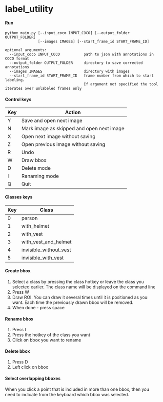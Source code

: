 # label_utility

#### Run
```
python main.py [--input_coco INPUT_COCO] [--output_folder OUTPUT_FOLDER]
               [--images IMAGES] [--start_frame_id START_FRAME_ID]

optional arguments:
  --input_coco INPUT_COCO           path to json with annotations in COCO format
  --output_folder OUTPUT_FOLDER     directory to save corrected annotations
  --images IMAGES                   directory with images
  --start_frame_id START_FRAME_ID   frame number from which to start labeling. 
                                    If argument not specified the tool iterates over unlabeled frames only
```

#### Control keys
| Key | Action | 
| --- | --- |
| Y  | Save and open next image | 
| N  | Mark image as skipped and open next image | 
| X  | Open next image without saving | 
| Z  | Open previous image without saving | 
| R  | Undo | 
| W  | Draw bbox |
| D  | Delete mode |
| I  | Renaming mode | 
| Q  | Quit | 


#### Classes keys
| Key | Class | 
| --- | --- |
| 0  | person | 
| 1  | with_helmet | 
| 2  | with_vest | 
| 3  | with_vest_and_helmet | 
| 4  | invisible_without_vest |
| 5  | invisible_with_vest |


#### Create bbox
1. Select a class by pressing the class hotkey or leave the class you selected earlier. The class name will be displayed on the command line
2. Press W
3. Draw ROI. You can draw it several times until it is positioned as you want. Each time the previously drawn bbox will be removed.
4. When done - press space

#### Rename bbox
1. Press I
2. Press the hotkey of the class you want
3. Click on bbox you want to rename

#### Delete bbox
1. Press D
2. Left click on bbox

#### Select overlapping bboxes
When you click a point that is included in more than one bbox, then you need to indicate from the keyboard which bbox was selected.